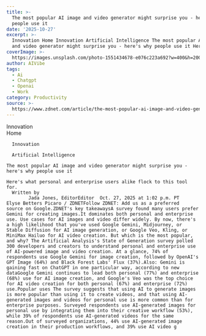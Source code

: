 ```yaml
---
title: >-
  The most popular AI image and video generator might surprise you - here's why
  people use it
date: '2025-10-27'
excerpt: >-
  Innovation Home Innovation Artificial Intelligence The most popular AI image
  and video generator might surprise you - here's why people use it Here's...
coverImage: >-
  https://images.unsplash.com/photo-1551434678-e076c223a692?w=400&h=200&fit=crop&auto=format
author: AIVibe
tags:
  - Ai
  - Chatgpt
  - Openai
  - Work
category: Productivity
source: >-
  https://www.zdnet.com/article/the-most-popular-ai-image-and-video-generator-might-surprise-you-heres-why-people-use-it/
---
```

Innovation      
      Home
    
      Innovation
    
      Artificial Intelligence
       
    The most popular AI image and video generator might surprise you - here's why people use it
     
    Here's what personal and enterprise users alike flock to this tool for.
      Written by 
            Jada Jones, EditorEditor  Oct. 27, 2025 at 1:02 p.m. PT                             Elyse Betters Picaro / ZDNETFollow ZDNET: Add us as a preferred source on Google.ZDNET's key takeawaysA survey found many users prefer Gemini for creating images.It dominates both personal and enterprise use. Use cases for AI images and video differ widely. By now, there's a high likelihood that you've used Google Gemini, Midjourney, or Stable Diffusion for AI image generation, or Google Veo, Kling, or MiniMax Hailuo for AI video creation. But which is the most popular, and why? The Artificial Analysis's State of Generation survey polled 300 developers and creators to understand personal and enterprise use of AI-powered image and video creation. At a glance, 74% of respondents use Google Gemini for image creation, followed by OpenAI's GPT Image (64%) and Black Forest Labs' Flux (37%).Also: Gemini is gaining fast on ChatGPT in one particular way, according to new dataGoogle Gemini continues to lead both personal (77%) and enterprise (68%) use for AI image creation, and Google's Veo was the top choice for AI video creation for both personal (67%) and enterprise (72%) use.Popular uses The survey suggests that using AI to generate images is more popular than using it to create videos, and that using AI-generated images and videos for personal use is more common than for enterprise purposes. Surveyed respondents use AI-generated images for personal use by integrating them into their creative workflow (53%), while 39% of respondents use AI-generated videos for the same reason.Out of surveyed organizations, 44% use AI-generated image creation in their production workflows, and 39% use AI video g
